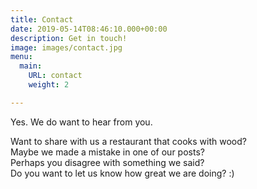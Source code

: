 ```yaml
---
title: Contact
date: 2019-05-14T08:46:10.000+00:00
description: Get in touch!
image: images/contact.jpg
menu:
  main:
    URL: contact
    weight: 2

---
```

Yes. We do want to hear from you.

Want to share with us a restaurant that cooks with wood?  
Maybe we made a mistake in one of our posts?  
Perhaps you disagree with something we said?  
Do you want to let us know how great we are doing? :)